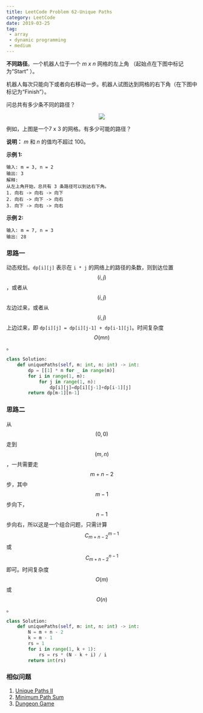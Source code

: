 ```yaml
---
title: LeetCode Problem 62-Unique Paths
category: LeetCode
date: 2019-03-25
tag:
 - array
 - dynamic programming
 - medium
---
```


**不同路径**。一个机器人位于一个 *m x n* 网格的左上角 （起始点在下图中标记为“Start” ）。

机器人每次只能向下或者向右移动一步。机器人试图达到网格的右下角（在下图中标记为“Finish”）。

问总共有多少条不同的路径？

<center><img src="https://ws1.sinaimg.cn/large/006tKfTcly1g1f6h70pr7j30b4053q32.jpg" /></center>

例如，上图是一个7 x 3 的网格。有多少可能的路径？

**说明：** *m* 和 *n* 的值均不超过 100。

<!-- more -->

**示例 1:**

```
输入: m = 3, n = 2
输出: 3
解释:
从左上角开始，总共有 3 条路径可以到达右下角。
1. 向右 -> 向右 -> 向下
2. 向右 -> 向下 -> 向右
3. 向下 -> 向右 -> 向右
```

**示例 2:**

```
输入: m = 7, n = 3
输出: 28
```

### 思路一

动态规划。`dp[i][j]` 表示在 `i * j` 的网络上的路径的条数，则到达位置 $$(i,j)$$，或者从 $$(i,j)$$ 左边过来，或者从 $$(i,j)$$ 上边过来，即 `dp[i][j] = dp[i][j-1] + dp[i-1][j]`。时间复杂度 $$O(mn)$$。

```python
class Solution:
    def uniquePaths(self, m: int, n: int) -> int:
        dp = [[1] * n for _ in range(m)]
        for i in range(1, m):
            for j in range(1, n):
                dp[i][j]=dp[i][j-1]+dp[i-1][j]
        return dp[m-1][n-1]
```

### 思路二

从 $$(0, 0)$$ 走到 $$(m,n)$$，一共需要走 $$m + n - 2$$ 步，其中 $$m-1$$ 步向下，$$n-1$$ 步向右，所以这是一个组合问题，只需计算 $$C_{m+n-2}^{m-1}$$ 或 $$C_{m+n-2}^{n-1}$$ 即可。时间复杂度 $$O(m)$$ 或 $$O(n)$$。

```python
class Solution:
    def uniquePaths(self, m: int, n: int) -> int:
        N = m + n - 2
        k = m - 1
        rs = 1
        for i in range(1, k + 1):
            rs = rs * (N - k + i) / i
        return int(rs)
```

### 相似问题

1. [Unique Paths II](https://leetcode.com/problems/unique-paths-ii/)
2. [Minimum Path Sum](https://leetcode.com/problems/minimum-path-sum/)
3. [Dungeon Game](https://leetcode.com/problems/dungeon-game/)